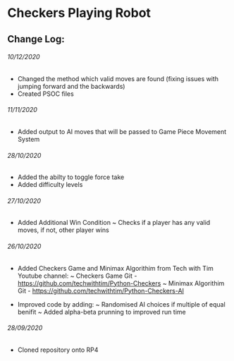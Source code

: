 # Checkers Playing Robot

## Change Log:

###### 10/12/2020
- Changed the method which valid moves are found (fixing issues with jumping forward and the backwards)
- Created PSOC files

###### 11/11/2020
- Added output to AI moves that will be passed to Game Piece Movement System

###### 28/10/2020
- Added the abilty to toggle force take
- Added difficulty levels

###### 27/10/2020

- Added Additional Win Condition
 ~ Checks if a player has any valid moves, if not, other player wins

###### 26/10/2020

- Added Checkers Game and Minimax Algorithim from Tech with Tim Youtube channel:
   ~ Checkers Game Git - https://github.com/techwithtim/Python-Checkers
   ~ Minimax Algorithim Git - https://github.com/techwithtim/Python-Checkers-AI

- Improved code by adding:
   ~ Randomised AI choices if multiple of equal benifit
   ~ Added alpha-beta prunning to improved run time

###### 28/09/2020

- Cloned repository onto RP4
